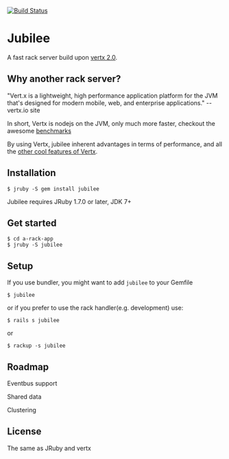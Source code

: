[![Build Status](https://travis-ci.org/isaiah/jubilee.png?branch=master)](https://travis-ci.org/isaiah/jubilee)

Jubilee
=========

A fast rack server build upon [vertx 2.0](http://vertx.io).

Why another rack server?
------------------------

"Vert.x is a lightweight, high performance application platform for the JVM
that's designed for modern mobile, web, and enterprise applications."
      -- vertx.io site

In short, Vertx is nodejs on the JVM, only much more faster, checkout the awesome
[benchmarks](http://vertxproject.wordpress.com/2012/05/09/vert-x-vs-node-js-simple-http-benchmarks/)

By using Vertx, jubilee inherent advantages in terms of performance, and all
the [other cool features of Vertx](#roadmap).

Installation
------------

    $ jruby -S gem install jubilee

Jubilee requires JRuby 1.7.0 or later, JDK 7+

Get started
-----------

    $ cd a-rack-app
    $ jruby -S jubilee

Setup
-----

If you use bundler, you might want to add `jubilee` to your Gemfile

    $ jubilee

or if you prefer to use the rack handler(e.g. development) use:

    $ rails s jubilee

or

    $ rackup -s jubilee

Roadmap
-----------

  Eventbus support

  Shared data

  Clustering

License
--------

The same as JRuby and vertx
